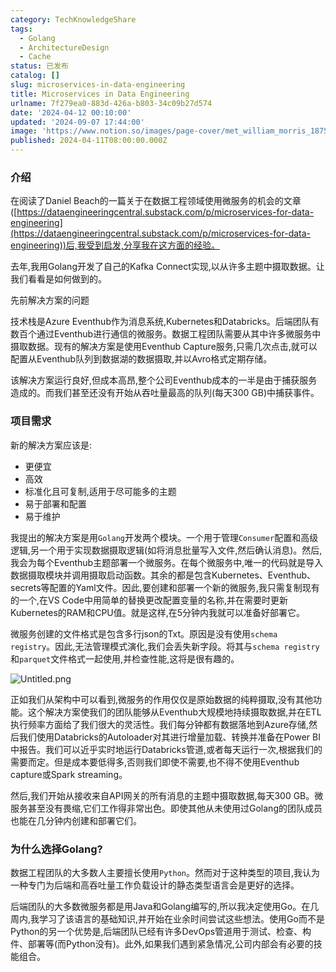 ```yaml
---
category: TechKnowledgeShare
tags:
  - Golang
  - ArchitectureDesign
  - Cache
status: 已发布
catalog: []
slug: microservices-in-data-engineering
title: Microservices in Data Engineering
urlname: 7f279ea0-883d-426a-b803-34c09b27d574
date: '2024-04-12 00:10:00'
updated: '2024-09-07 17:44:00'
image: 'https://www.notion.so/images/page-cover/met_william_morris_1875.jpg'
published: 2024-04-11T08:00:00.000Z
---
```


### 介绍


在阅读了Daniel Beach的一篇关于在数据工程领域使用微服务的机会的文章([https://dataengineeringcentral.substack.com/p/microservices-for-data-engineering](https://dataengineeringcentral.substack.com/p/microservices-for-data-engineering))后,我受到启发,分享我在这方面的经验。


去年,我用Golang开发了自己的Kafka Connect实现,以从许多主题中摄取数据。让我们看看是如何做到的。


先前解决方案的问题


技术栈是Azure Eventhub作为消息系统,Kubernetes和Databricks。后端团队有数百个通过Eventhub进行通信的微服务。数据工程团队需要从其中许多微服务中摄取数据。现有的解决方案是使用Eventhub Capture服务,只需几次点击,就可以配置从Eventhub队列到数据湖的数据摄取,并以Avro格式定期存储。


该解决方案运行良好,但成本高昂,整个公司Eventhub成本的一半是由于捕获服务造成的。而我们甚至还没有开始从吞吐量最高的队列(每天300 GB)中捕获事件。


### 项目需求


新的解决方案应该是:

- 更便宜
- 高效
- 标准化且可复制,适用于尽可能多的主题
- 易于部署和配置
- 易于维护

我提出的解决方案是用`Golang`开发两个模块。一个用于管理`Consumer`配置和高级逻辑,另一个用于实现数据摄取逻辑(如将消息批量写入文件,然后确认消息)。然后,我会为每个Eventhub主题部署一个微服务。在每个微服务中,唯一的代码就是导入数据摄取模块并调用摄取启动函数。其余的都是包含Kubernetes、Eventhub、secrets等配置的Yaml文件。因此,要创建和部署一个新的微服务,我只需复制现有的一个,在VS Code中用简单的替换更改配置变量的名称,并在需要时更新Kubernetes的RAM和CPU值。就是这样,在5分钟内我就可以准备好部署它。


微服务创建的文件格式是包含多行json的Txt。原因是没有使用`schema registry`。因此,无法管理模式演化,我们会丢失新字段。将其与`schema registry`和`parquet`文件格式一起使用,并检查性能,这将是很有趣的。


![Untitled.png](https://prod-files-secure.s3.us-west-2.amazonaws.com/5d24fe63-e567-4804-86f9-9fdc62e13082/4e0f8d5d-b295-4408-9363-660688d511a9/Untitled.png?X-Amz-Algorithm=AWS4-HMAC-SHA256&X-Amz-Content-Sha256=UNSIGNED-PAYLOAD&X-Amz-Credential=ASIAZI2LB4665TWD3L3R%2F20250128%2Fus-west-2%2Fs3%2Faws4_request&X-Amz-Date=20250128T213234Z&X-Amz-Expires=3600&X-Amz-Security-Token=IQoJb3JpZ2luX2VjEHYaCXVzLXdlc3QtMiJHMEUCIQDw9TzXjb3MiotzekWZrfmyX3wNagqmFPMWby7kdMEfYgIgC0AZhIS5vwasF5e0Hv%2F%2BPK1eE3TXrC6oflhnwLyAhNgq%2FwMIfhAAGgw2Mzc0MjMxODM4MDUiDOcY2l55Db8Gv0owYSrcAwnGIoLFLia39m%2BUgXulzWJs3%2BMyf1fdjiFC8cEUwCIZX7AphOX9q8Jxax0TOCa9929WN9SwOJdAxnmcmmYw%2FrpuvKU2TLpzYNfOpo42wCi3u6Xt%2F0ClnSx1vTxV6%2BH16u4YIvf6bSSHqaP47EtHZGSvJRjUh3YWKFj3vdEMqdwGf7Ok2Dy7E5V4wQNFEQR%2FxGqPAWq4zmRHTWBP9YL6e8JO4mp2h3m7t%2FL3VArOToOrvoyCkqqZDaQdgi%2B9IkJ7g65ScIG74uC2BWLAZ80r2hc7e0eWmwXNXh%2BJKxhPgWHGP5xNBm7bnvcWVofH5Wr4GM1xg%2F2NTEcu7NOtmUu163xqwaYu9kr3I8tPiKuKaizxDsjTTpWUbBsm%2FdCVURV82o%2Bly0C0HIugGoChAdXm1pmOjJPPWpfnEq4iZetMSlemWbquB7zLXyDKi3ycn7JiOj%2FZCWap26fPR95Htp4m2xalvWaoJH74FTHLEDgir4xsm90oTizdQfUj0KlWYBiPcjJkGlNvg6sLkDmmhd4FcKHM1tBnLVi4KKeKrVo8NyLbv6LJeQZMAzhrAa5t1D2BCSucGDmvetpaEyJJ6aklAr0g5yWeMB1cgFBNuHUjnGSYKJiBiIS1oj1WZe8MMKmU5bwGOqUBjb7hT5e5jI2h4kizGd60jg00PBV7Ayrvdx9wzfwUkm%2BUhm89LxCyyF0NGxCJBPWx1dOFEPbuby5830QdTPkENv2H508CDRwOY4H%2BWmsAUIKv%2FjXSivN6QNetQQJgFmpOrmHbEoCD04VuwYIeCFAgC6MXEt61zYJEZLyIm7rEVk2dOgnBoO6LrYyfptpeOcwbCcfdNP%2Bk3BpyhgSH5mYwim3mgOqw&X-Amz-Signature=ec63475f7228d61e4bfec50655644265860d1f82e2ac560ab5bd4d3e9cfba9c5&X-Amz-SignedHeaders=host&x-id=GetObject)


正如我们从架构中可以看到,微服务的作用仅仅是原始数据的纯粹摄取,没有其他功能。这个解决方案使我们的团队能够从Eventhub大规模地持续摄取数据,并在ETL执行频率方面给了我们很大的灵活性。我们每分钟都有数据落地到Azure存储,然后我们使用Databricks的Autoloader对其进行增量加载、转换并准备在Power BI中报告。我们可以近乎实时地运行Databricks管道,或者每天运行一次,根据我们的需要而定。但是成本要低得多,否则我们即使不需要,也不得不使用Eventhub capture或Spark streaming。


然后,我们开始从接收来自API网关的所有消息的主题中摄取数据,每天300 GB。微服务甚至没有畏缩,它们工作得非常出色。即使其他从未使用过Golang的团队成员也能在几分钟内创建和部署它们。


### 为什么选择Golang?


数据工程团队的大多数人主要擅长使用`Python`。然而对于这种类型的项目,我认为一种专门为后端和高吞吐量工作负载设计的静态类型语言会是更好的选择。


后端团队的大多数微服务都是用Java和Golang编写的,所以我决定使用Go。在几周内,我学习了该语言的基础知识,并开始在业余时间尝试这些想法。使用Go而不是Python的另一个优势是,后端团队已经有许多DevOps管道用于测试、检查、构件、部署等(而Python没有)。此外,如果我们遇到紧急情况,公司内部会有必要的技能组合。

